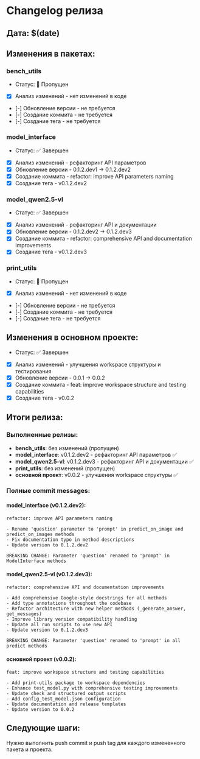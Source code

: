 # Changelog релиза

## Дата: $(date)

## Изменения в пакетах:

### bench_utils
- Статус: 🔄 Пропущен
- [x] Анализ изменений - нет изменений в коде
- [-] Обновление версии - не требуется
- [-] Создание коммита - не требуется
- [-] Создание тега - не требуется

### model_interface  
- Статус: ✅ Завершен
- [x] Анализ изменений - рефакторинг API параметров
- [x] Обновление версии - 0.1.2.dev1 -> 0.1.2.dev2
- [x] Создание коммита - refactor: improve API parameters naming
- [x] Создание тега - v0.1.2.dev2

### model_qwen2.5-vl
- Статус: ✅ Завершен
- [x] Анализ изменений - рефакторинг API и документации
- [x] Обновление версии - 0.1.2.dev2 -> 0.1.2.dev3
- [x] Создание коммита - refactor: comprehensive API and documentation improvements
- [x] Создание тега - v0.1.2.dev3

### print_utils
- Статус: 🔄 Пропущен
- [x] Анализ изменений - нет изменений в коде
- [-] Обновление версии - не требуется
- [-] Создание коммита - не требуется
- [-] Создание тега - не требуется

## Изменения в основном проекте:
- Статус: ✅ Завершен
- [x] Анализ изменений - улучшения workspace структуры и тестирования
- [x] Обновление версии - 0.0.1 -> 0.0.2
- [x] Создание коммита - feat: improve workspace structure and testing capabilities
- [x] Создание тега - v0.0.2

## Итоги релиза:

### Выполненные релизы:
- **bench_utils**: без изменений (пропущен)
- **model_interface**: v0.1.2.dev2 - рефакторинг API параметров ✅
- **model_qwen2.5-vl**: v0.1.2.dev3 - рефакторинг API и документации ✅  
- **print_utils**: без изменений (пропущен)
- **основной проект**: v0.0.2 - улучшения workspace структуры ✅

### Полные commit messages:

#### model_interface (v0.1.2.dev2):
```
refactor: improve API parameters naming

- Rename 'question' parameter to 'prompt' in predict_on_image and predict_on_images methods
- Fix documentation typo in method descriptions
- Update version to 0.1.2.dev2

BREAKING CHANGE: Parameter 'question' renamed to 'prompt' in ModelInterface methods
```

#### model_qwen2.5-vl (v0.1.2.dev3):
```
refactor: comprehensive API and documentation improvements

- Add comprehensive Google-style docstrings for all methods
- Add type annotations throughout the codebase
- Refactor architecture with new helper methods (_generate_answer, get_messages)
- Improve library version compatibility handling
- Update all run scripts to use new API
- Update version to 0.1.2.dev3

BREAKING CHANGE: Parameter 'question' renamed to 'prompt' in all predict methods
```

#### основной проект (v0.0.2):
```
feat: improve workspace structure and testing capabilities

- Add print-utils package to workspace dependencies
- Enhance test_model.py with comprehensive testing improvements
- Update check and structured output scripts
- Add config_test_model.json configuration
- Update documentation and release templates
- Update version to 0.0.2
```

## Следующие шаги:
Нужно выполнить push commit и push tag для каждого измененного пакета и проекта. 